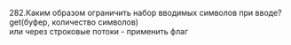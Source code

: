 282.Каким образом ограничить набор вводимых символов при вводе?  
get(буфер, количество символов)  
или через строковые потоки - применить флаг
